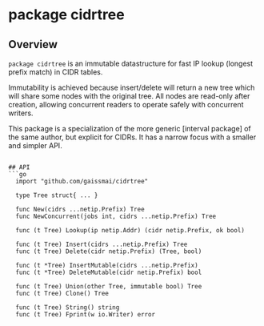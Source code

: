 # package cidrtree

## Overview

`package cidrtree` is an immutable datastructure for fast IP lookup (longest prefix match) in CIDR tables.

Immutability is achieved because insert/delete will return a new tree which will share some nodes with the original tree.
All nodes are read-only after creation, allowing concurrent readers to operate safely with concurrent writers.

This package is a specialization of the more generic [interval package] of the same author,
but explicit for CIDRs. It has a narrow focus with a smaller and simpler API.

[package interval]: https://github.com/gaissmai/interval
[net.netip]: https://pkg.go.dev/net/netip

```

## API
```go
  import "github.com/gaissmai/cidrtree"

  type Tree struct{ ... }

  func New(cidrs ...netip.Prefix) Tree
  func NewConcurrent(jobs int, cidrs ...netip.Prefix) Tree

  func (t Tree) Lookup(ip netip.Addr) (cidr netip.Prefix, ok bool)

  func (t Tree) Insert(cidrs ...netip.Prefix) Tree
  func (t Tree) Delete(cidr netip.Prefix) (Tree, bool)

  func (t *Tree) InsertMutable(cidrs ...netip.Prefix)
  func (t *Tree) DeleteMutable(cidr netip.Prefix) bool

  func (t Tree) Union(other Tree, immutable bool) Tree
  func (t Tree) Clone() Tree

  func (t Tree) String() string
  func (t Tree) Fprint(w io.Writer) error
```
